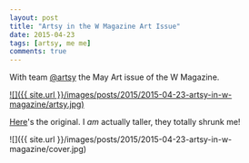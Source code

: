 ```yaml
---
layout: post
title: "Artsy in the W Magazine Art Issue"
date: 2015-04-23
tags: [artsy, me me]
comments: true
---
```

With team [@artsy](https://www.artsy.net/about) the May Art issue of the W Magazine.

<a href='http://www.wmagazine.com/culture/art-and-design/2015/04/internet-art-world/photos/slide/5'>
![]({{ site.url }}/images/posts/2015/2015-04-23-artsy-in-w-magazine/artsy.jpg)
</a>

[Here](http://www.wmagazine.com/culture/art-and-design/2015/04/internet-art-world/photos/slide/5)'s the original. I *am* actually taller, they totally shrunk me!

![]({{ site.url }}/images/posts/2015/2015-04-23-artsy-in-w-magazine/cover.jpg)
